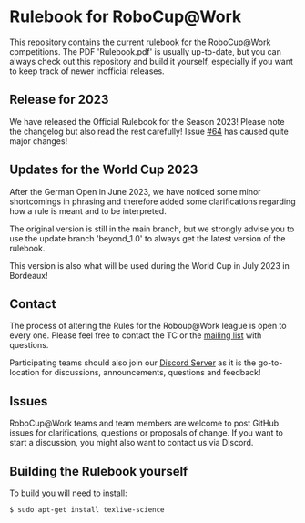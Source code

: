 
Rulebook for RoboCup@Work
========

This repository contains the current rulebook for the RoboCup@Work competitions.
The PDF 'Rulebook.pdf' is usually up-to-date, but you can always check out this repository and build it yourself,
especially if you want to keep track of newer inofficial releases.

## Release for 2023

We have released the Official Rulebook for the Season 2023!
Please note the changelog but also read the rest carefully!
Issue [#64](https://github.com/robocup-at-work/rulebook/issues/64) has caused quite major changes!


## Updates for the World Cup 2023

After the German Open in June 2023, we have noticed some minor shortcomings in phrasing 
and therefore added some clarifications regarding how a rule is meant and to be interpreted.

The original version is still in the main branch, but we strongly advise you to use the
update branch 'beyond_1.0' to always get the latest version of the rulebook.

This version is also what will be used during the World Cup in July 2023 in Bordeaux!


## Contact


The process of altering the Rules for the Roboup@Work league is open to every one. Please feel free to contact the TC or the [mailing list](mailto:rc-work@lists.robocup.org) 
with questions.

Participating teams should also join our [Discord Server](https://discord.gg/z6Yn6UvhxU) as it is the go-to-location for discussions,
announcements, questions and feedback!

## Issues

RoboCup@Work teams and team members are welcome to post GitHub issues for clarifications, questions or proposals of change.
If you want to start a discussion, you might also want to contact us via Discord.

## Building the Rulebook yourself

To build you will need to install:

    $ sudo apt-get install texlive-science

